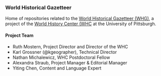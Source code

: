 ### World Historical Gazetteer

Home of repositories related to the [World Historical Gazetteer (WHG)](https://whgazetteer.org), a project of the [World History Center (WHC](https://www.worldhistory.pitt.edu/) at the University of Pittsburgh.

#### Project Team

- Ruth Mostern, Project Director and Director of the WHC
- Karl Grossner (@kgeographer), Technical Director 
- Nathan Michalewicz, WHC Postdoctoral Fellow
- Alexandra Straub, Project Manager & Editorial Manager
- Yiting Chen, Content and Language Expert

